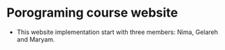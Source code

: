 # Porograming course website
- This website implementation start with three members: Nima, Gelareh and Maryam.
